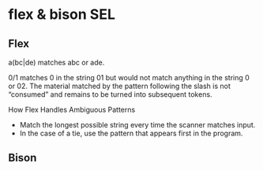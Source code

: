 # flex & bison SEL

## Flex

a(bc|de) matches abc or ade. 

0/1 matches 0 in the string 01 but would not match anything in the string 0 or 02. 
The material matched by the pattern following the slash is not “consumed” and remains
to be turned into subsequent tokens. 

How Flex Handles Ambiguous Patterns
* Match the longest possible string every time the scanner matches input.
* In the case of a tie, use the pattern that appears first in the program.


## Bison
